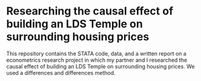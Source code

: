 # Researching the causal effect of building an LDS Temple on surrounding housing prices
This repository contains the STATA code, data, and a written report on a econometrics research project in which my partner and I researched the causal effect of building an LDS Temple on surrounding housing prices. We used a differences and differences method.
